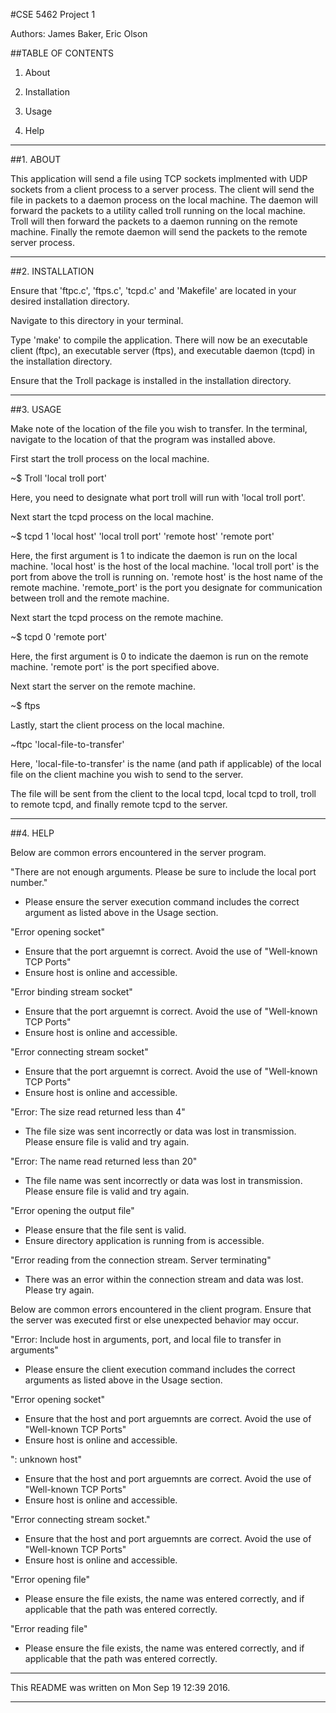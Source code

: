#CSE 5462 Project 1

Authors: James Baker, Eric Olson

##TABLE OF CONTENTS

1. About

2. Installation

3. Usage

4. Help

-----------------------------------------------------------------------------

##1. ABOUT

This application will send a file using TCP sockets implmented with UDP
sockets from a client process to a server process. The client will send
the file in packets to a daemon process on the local machine. The daemon will
forward the packets to a utility called troll running on the local machine.
Troll will then forward the packets to a daemon running on the remote
machine. Finally the remote daemon will send the packets to the remote
server process.

-----------------------------------------------------------------------------

##2. INSTALLATION

Ensure that 'ftpc.c', 'ftps.c', 'tcpd.c' and 'Makefile' are located in
your desired installation directory. 

Navigate to this directory in your terminal. 

Type 'make' to compile the application. There will now be an executable
client (ftpc), an executable server (ftps), and executable daemon (tcpd) in
the installation directory. 

Ensure that the Troll package is installed in the installation directory.

-----------------------------------------------------------------------------

##3. USAGE

Make note of the location of the file you wish to transfer. In the terminal,
navigate to the location of that the program was installed above. 

First start the troll process on the local machine.

~$ Troll 'local troll port'

Here, you need to designate what port troll will run with 'local troll port'.


Next start the tcpd process on the local machine.

~$ tcpd 1 'local host' 'local troll port' 'remote host' 'remote port'

Here, the first argument is 1 to indicate the daemon is run on the local
machine. 'local host' is the host of the local machine. 'local troll port'
is the port from above the troll is running on. 'remote host' is the host
name of the remote machine. 'remote_port' is the port you designate for
communication between troll and the remote machine.


Next start the tcpd process on the remote machine.

~$ tcpd 0 'remote port'

Here, the first argument is 0 to indicate the daemon is run on the remote
machine. 'remote port' is the port specified above.


Next start the server on the remote machine. 

~$ ftps


Lastly, start the client process on the local machine.

~ftpc 'local-file-to-transfer'

Here, 'local-file-to-transfer' is the name (and path if applicable) of 
the local file on the client machine you wish to send to the server.

The file will be sent from the client to the local tcpd, local tcpd to troll,
troll to remote tcpd, and finally remote tcpd to the server.

-----------------------------------------------------------------------------

##4. HELP

Below are common errors encountered in the server program.

"There are not enough arguments. Please be sure to include the local port 
number."
 - Please ensure the server execution command includes the correct argument
   as listed above in the Usage section.

"Error opening socket"
 - Ensure that the port arguemnt is correct. Avoid the use of 
   "Well-known TCP Ports"
 - Ensure host is online and accessible.


"Error binding stream socket"
 - Ensure that the port arguemnt is correct. Avoid the use of 
   "Well-known TCP Ports"
 - Ensure host is online and accessible.

"Error connecting stream socket"
 - Ensure that the port arguemnt is correct. Avoid the use of 
   "Well-known TCP Ports"
 - Ensure host is online and accessible.

"Error: The size read returned less than 4"
 - The file size was sent incorrectly or data was lost in transmission. 
   Please ensure file is valid and try again.

"Error: The name read returned less than 20"
 - The file name was sent incorrectly or data was lost in transmission. 
   Please ensure file is valid and try again.

"Error opening the output file"
 - Please ensure that the file sent is valid.
 - Ensure directory application is running from is accessible.

"Error reading from the connection stream. Server terminating"
 - There was an error within the connection stream and data was lost.
   Please try again.

Below are common errors encountered in the client program. Ensure that
the server was executed first or else unexpected behavior may occur.

"Error: Include host in arguments, port, and local file to transfer in 
arguments"
 - Please ensure the client execution command includes the correct arguments
   as listed above in the Usage section.

"Error opening socket"
 - Ensure that the host and port arguemnts are correct. Avoid the use of 
   "Well-known TCP Ports"
 - Ensure host is online and accessible.

"<Host>: unknown host"
 - Ensure that the host and port arguemnts are correct. Avoid the use of 
   "Well-known TCP Ports"
 - Ensure host is online and accessible.

"Error connecting stream socket."
 - Ensure that the host and port arguemnts are correct. Avoid the use of 
   "Well-known TCP Ports"
 - Ensure host is online and accessible.

"Error opening file"
 - Please ensure the file exists, the name was entered correctly, and if 
   applicable that the path was entered correctly.

"Error reading file"
 - Please ensure the file exists, the name was entered correctly, and if 
   applicable that the path was entered correctly.

-----------------------------------------------------------------------------

This README was written on Mon Sep 19 12:39 2016.

-----------------------------------------------------------------------------

